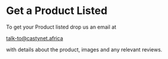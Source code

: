 # Get a Product Listed

To get your Product listed drop us an email at

[talk-to@castynet.africa](mailto:talk-to@castynet.africa)

with details about the product, images and any relevant reviews.
